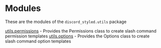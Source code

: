 # Modules

These are the modules of the `discord_styled.utils` package

[utils.permissions](./permissions.md) - Provides the Permissions class to create slash command permission templates
[utils.options](./options.md) - Provides the Options class to create slash command option templates